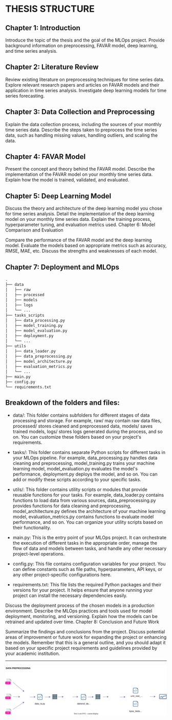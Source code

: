 
# THESIS STRUCTURE
## Chapter 1: Introduction

Introduce the topic of the thesis and the goal of the MLOps project.
Provide background information on preprocessing, FAVAR model, deep learning, and time series analysis.

## Chapter 2: Literature Review

Review existing literature on preprocessing techniques for time series data.
Explore relevant research papers and articles on FAVAR models and their application in time series analysis.
Investigate deep learning models for time series forecasting.

## Chapter 3: Data Collection and Preprocessing

Explain the data collection process, including the sources of your monthly time series data.
Describe the steps taken to preprocess the time series data, such as handling missing values, handling outliers, and scaling the data.

## Chapter 4: FAVAR Model

Present the concept and theory behind the FAVAR model.
Describe the implementation of the FAVAR model on your monthly time series data.
Explain how the model is trained, validated, and evaluated.

## Chapter 5: Deep Learning Model

Discuss the theory and architecture of the deep learning model you chose for time series analysis.
Detail the implementation of the deep learning model on your monthly time series data.
Explain the training process, hyperparameter tuning, and evaluation metrics used.
Chapter 6: Model Comparison and Evaluation

Compare the performance of the FAVAR model and the deep learning model.
Evaluate the models based on appropriate metrics such as accuracy, RMSE, MAE, etc.
Discuss the strengths and weaknesses of each model.

## Chapter 7: Deployment and MLOps

```Structture
.
├── data
│   ├── raw
│   ├── processed
│   ├── models
│   ├── logs
│   └── ...
├── tasks_scripts
│   ├── data_processing.py
│   ├── model_training.py
│   ├── model_evaluation.py
│   ├── deployment.py
│   └── ...
├── utils
│   ├── data_loader.py
│   ├── data_preprocessing.py
│   ├── model_architecture.py
│   ├── evaluation_metrics.py
│   └── ...
├── main.py
├── config.py
└── requirements.txt
```
## Breakdown of the folders and files:

* data/: This folder contains subfolders for different stages of data processing and storage. For example, raw/ may contain raw data files, processed/ stores cleaned and preprocessed data, models/ saves trained models, logs/ stores logs generated during the process, and so on. You can customize these folders based on your project's requirements.

* tasks/: This folder contains separate Python scripts for different tasks in your MLOps pipeline. For example, data_processing.py handles data cleaning and preprocessing, model_training.py trains your machine learning model, model_evaluation.py evaluates the model's performance, deployment.py deploys the model, and so on. You can add or modify these scripts according to your specific tasks.

* utils/: This folder contains utility scripts or modules that provide reusable functions for your tasks. For example, data_loader.py contains functions to load data from various sources, data_preprocessing.py provides functions for data cleaning and preprocessing, model_architecture.py defines the architecture of your machine learning model, evaluation_metrics.py contains functions to evaluate model performance, and so on. You can organize your utility scripts based on their functionality.

* main.py: This is the entry point of your MLOps project. It can orchestrate the execution of different tasks in the appropriate order, manage the flow of data and models between tasks, and handle any other necessary project-level operations.

* config.py: This file contains configuration variables for your project. You can define constants such as file paths, hyperparameters, API keys, or any other project-specific configurations here.

* requirements.txt: This file lists the required Python packages and their versions for your project. It helps ensure that anyone running your project can install the necessary dependencies easily.

Discuss the deployment process of the chosen models in a production environment.
Describe the MLOps practices and tools used for model deployment, monitoring, and versioning.
Explain how the models can be retrained and updated over time.
Chapter 8: Conclusion and Future Work

Summarize the findings and conclusions from the project.
Discuss potential areas of improvement or future work for expanding the project or enhancing the models.
Remember that this is a general outline, and you should adapt it based on your specific project requirements and guidelines provided by your academic institution.

--------

![Diagram](./diagrams/tesis.drawio.svg)





